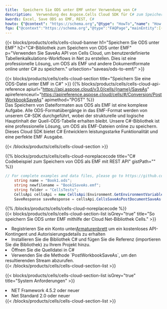 ```yaml
---
title:  Speichern Sie ODS unter EMF unter Verwendung von C#
description:  Verwendung des Aspose.Cells Cloud SDK für C# zum Speichern der ODS-Formatdatei als EMF-Formatdatei.
kwords: Excel, Save ODS as EMF, REST, C#
howto: {"@context": "https://schema.org","@type": "HowTo","name": "How to save ODS as EMF using the Cells Cloud Net library.","description": "How to save ODS as EMF using the Cells Cloud Net library.","image": {"@type": "ImageObject"},"url": "/net/saveas/ods-to-emf/","step": [{ "@type": "HowToStep","name": "How to save ODS as EMF using the Cells Cloud Net library. step 1", "image": {"@type": "ImageObject",},"url": "/net/saveas/ods-to-emf/","text": "Register an account at <a href='https://dashboard.aspose.cloud/'>Dashboard</a> to get free API quota & authorization details",},{ "@type": "HowToStep","name": "How to save ODS as EMF using the Cells Cloud Net library. step 1", "image": {"@type": "ImageObject",},"url": "/net/saveas/ods-to-emf/","text": "Install C# library and add the reference (import the library) to your project.",},{ "@type": "HowToStep","name": "How to save ODS as EMF using the Cells Cloud Net library. step 1", "image": {"@type": "ImageObject",},"url": "/net/saveas/ods-to-emf/","text": "Open the source file in C#",},{ "@type": "HowToStep","name": "How to save ODS as EMF using the Cells Cloud Net library. step 1", "image": {"@type": "ImageObject",},"url": "/net/saveas/ods-to-emf/","text": "Use the `PostWorkbookSaveAs` method to retrieve the resulting stream.",}, ],"supply": {"@type": "HowToSupply","name": "document"},"tool": [{"@type": "HowToTool","name": "Visual Studio, Visual Studio Code, Rider"},{"@type": "HowToTool","name": "Aspose Cells"}],"totalTime": "PT6M"}
fqa: {"@context":"https://schema.org","@type":"FAQPage","mainEntity":[{"@type":"Question","name":"Why save file as other formats file in C# using REST API?","acceptedAnswer":{"@type":"Answer","text":"Documents are encoded in many ways, and some files may be incompatible with the software you use. To open and read such files, just save them as appropriate file formats.<br/><ol><li>Install .NET SDK and add the reference (import the library) to your project.</li><li>Open the source file in C# using REST API.</li><li>Call the PostWorkbookSaveAsRequest() method, passing an output filename with required extension.</li><li>Get the result of save as a separate file.</li></ol>"}},{"@type":"Question","name":"What file formats can I save as with your C# library?","acceptedAnswer":{"@type":"Answer","text":"We support a variety of file formats for conversion using .NET library, including XLSX, Excel, xls , PDF, CSV, HTML, Markdown, XML, PNG, JPG, TIFF, Json, TXT and many more."}},{"@type":"Question","name":"What is the maximum allowed file size for conversion using this .NET library?","acceptedAnswer":{"@type":"Answer","text":"There are no file size limits for format conversions using .NET library."}}]}
---
```

{{< blocks/products/cells/cells-cloud-banner h1="Speichern Sie ODS unter EMF" h2="C#-Bibliothek zum Speichern von ODS unter EMF" p="Verwenden Sie SaveAs API von Cells Cloud, um benutzerdefinierte Tabellenkalkulations-Workflows in Net zu erstellen. Dies ist eine professionelle Lösung, um ODS als EMF und andere Dokumentformate online unter C# zu speichern." urlsection="saveas/ods-to-emf/" >}}

{{< blocks/products/cells/cells-cloud-section title="Speichern Sie eine ODS-Datei unter EMF in C#" >}}
{{% blocks/products/cells/cells-cloud-api-reference apiurl="https://api.aspose.cloud/v3.0/cells/{name}/SaveAs" apireferenceurl="https://apireference.aspose.cloud/cells/#/Conversion/PostWorkbookSaveAs" apimethod="POST" %}}
<br/>
Das Speichern von Dateiformaten aus ODS als EMF ist eine komplexe Aufgabe. Alle ODS-Formatübergänge in das EMF-Format werden von unserem C#-SDK durchgeführt, wobei der strukturelle und logische Hauptinhalt der Quell-ODS-Tabelle erhalten bleibt. Unsere C#-Bibliothek ist eine professionelle Lösung, um ODS als EMF-Dateien online zu speichern. Dieses Cloud SDK bietet C# Entwicklern leistungsstarke Funktionalität und eine perfekte EMF Ausgabe.

{{< /blocks/products/cells/cells-cloud-section >}}

{{% blocks/products/cells/cells-cloud-noreplacecode title="C# Codebeispiel zum Speichern von ODS als EMF mit REST API" gistPath="" %}}
  
```cs
// For complete examples and data files, please go to https://github.com/aspose-cells-cloud/aspose-cells-cloud-dotnet/
    string name = "Book1.ods";
    string newfilename = "Book1SaveAs.emf";
    string folder = "CellsTests";
    CellsApi cellsApi = new CellsApi(Environment.GetEnvironmentVariable("ProductClientId"), Environment.GetEnvironmentVariable("ProductClientSecret"));
    SaveResponse saveResponse = cellsApi.CellsSaveAsPostDocumentSaveAs(name, null, newfilename, null,null,folder);
```
  
{{% /blocks/products/cells/cells-cloud-noreplacecode %}}
<br/>
{{< blocks/products/cells/cells-cloud-section-list isGrey="true" title="So speichern Sie ODS unter EMF mithilfe der Cloud Net-Bibliothek Cells." >}}
<li> Registrieren Sie ein Konto unter<a href="https://dashboard.aspose.cloud/">Armaturenbrett</a> um ein kostenloses API-Kontingent und Autorisierungsdetails zu erhalten</li>
<li>Installieren Sie die Bibliothek C# und fügen Sie die Referenz (importieren Sie die Bibliothek) zu Ihrem Projekt hinzu.</li>
<li>Öffnen Sie die Quelldatei in C#</li>
<li>Verwenden Sie die Methode `PostWorkbookSaveAs`, um den resultierenden Stream abzurufen.</li>
{{< /blocks/products/cells/cells-cloud-section-list >}}

{{< blocks/products/cells/cells-cloud-section-list isGrey="true" title="System Anforderungen" >}}
<li>NET Framework 4.5.2 oder neuer</li>
<li>Net Standard 2.0 oder neuer</li>
{{< /blocks/products/cells/cells-cloud-section-list >}}
